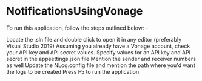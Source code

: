 # NotificationsUsingVonage

To run this application, follow the steps outlined below: -

Locate the .sln file and double click to open it in any editor (preferably Visual Studio 2019)
Assuming you already have a Vonage account, check your API key and API secret values.
Specify values for an API key and API secret in the appsettings.json file
Mention the sender and receiver numbers as well
Update the NLog.config file and mention the path where you'd want the logs to be created
Press F5 to run the application
